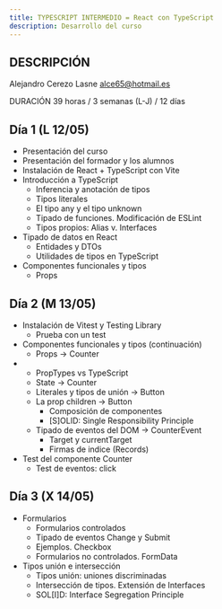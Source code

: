 ```yaml
---
title: TYPESCRIPT INTERMEDIO = React con TypeScript
description: Desarrollo del curso
---
```


## DESCRIPCIÓN

Alejandro Cerezo Lasne
<alce65@hotmail.es>

DURACIÓN 39 horas / 3 semanas (L-J) / 12 días

## Día 1 (L 12/05)

- Presentación del curso
- Presentación del formador y los alumnos
- Instalación de React + TypeScript con Vite
- Introducción a TypeScript
  - Inferencia y anotación de tipos
  - Tipos literales
  - El tipo any y el tipo unknown
  - Tipado de funciones. Modificación de ESLint
  - Tipos propios: Alias v. Interfaces
- Tipado de datos en React
  - Entidades y DTOs
  - Utilidades de tipos en TypeScript
- Componentes funcionales y tipos
  - Props

## Día 2 (M 13/05)

- Instalación de Vitest y Testing Library
  - Prueba con un test
- Componentes funcionales y tipos (continuación)
  - Props -> Counter
- - PropTypes vs TypeScript
  - State -> Counter
  - Literales y tipos de unión -> Button
  - La prop children -> Button
    - Composición de componentes
    - [S]OLID: Single Responsibility Principle
  - Tipado de eventos del DOM -> CounterEvent
    - Target y currentTarget
    - Firmas de indice (Records)
- Test del componente Counter
  - Test de eventos: click

## Día 3 (X 14/05)

- Formularios
  - Formularios controlados
  - Tipado de eventos Change y Submit
  - Ejemplos. Checkbox
  - Formularios no controlados. FormData
- Tipos unión e intersección
  - Tipos unión: uniones discriminadas
  - Intersección de tipos. Extensión de Interfaces
  - SOL[I]D: Interface Segregation Principle
